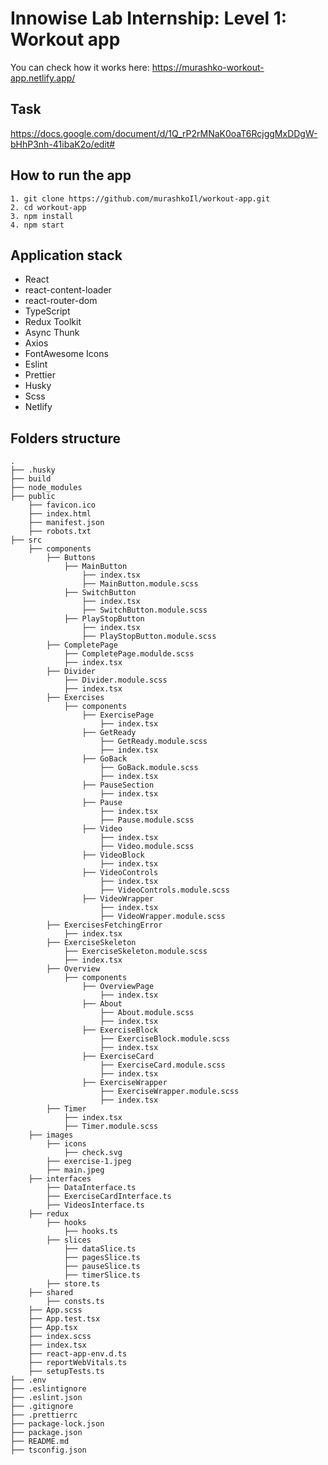 # Innowise Lab Internship: Level 1: Workout app

You can check how it works here: https://murashko-workout-app.netlify.app/

## Task

https://docs.google.com/document/d/1Q_rP2rMNaK0oaT6RcjggMxDDgW-bHhP3nh-41ibaK2o/edit#

## How to run the app

```
1. git clone https://github.com/murashkoIl/workout-app.git
2. cd workout-app
3. npm install
4. npm start
```

## Application stack

- React 
- react-content-loader
- react-router-dom
- TypeScript
- Redux Toolkit
- Async Thunk 
- Axios
- FontAwesome Icons
- Eslint
- Prettier
- Husky
- Scss
- Netlify

## Folders structure

    .
    ├── .husky
    ├── build
    ├── node_modules
    ├── public
        ├── favicon.ico
        ├── index.html
        ├── manifest.json
        ├── robots.txt
    ├── src
        ├── components
            ├── Buttons
                ├── MainButton
                    ├── index.tsx
                    ├── MainButton.module.scss
                ├── SwitchButton
                    ├── index.tsx
                    ├── SwitchButton.module.scss
                ├── PlayStopButton
                    ├── index.tsx
                    ├── PlayStopButton.module.scss
            ├── CompletePage
                ├── CompletePage.modulde.scss
                ├── index.tsx
            ├── Divider
                ├── Divider.module.scss
                ├── index.tsx
            ├── Exercises
                ├── components
                    ├── ExercisePage
                        ├── index.tsx
                    ├── GetReady
                        ├── GetReady.module.scss
                        ├── index.tsx
                    ├── GoBack
                        ├── GoBack.module.scss
                        ├── index.tsx
                    ├── PauseSection
                        ├── index.tsx
                    ├── Pause
                        ├── index.tsx
                        ├── Pause.module.scss
                    ├── Video
                        ├── index.tsx
                        ├── Video.module.scss
                    ├── VideoBlock
                        ├── index.tsx
                    ├── VideoControls
                        ├── index.tsx
                        ├── VideoControls.module.scss
                    ├── VideoWrapper
                        ├── index.tsx
                        ├── VideoWrapper.module.scss
            ├── ExercisesFetchingError
                ├── index.tsx
            ├── ExerciseSkeleton
                ├── ExerciseSkeleton.module.scss
                ├── index.tsx
            ├── Overview
                ├── components
                    ├── OverviewPage
                        ├── index.tsx
                    ├── About
                        ├── About.module.scss
                        ├── index.tsx
                    ├── ExerciseBlock
                        ├── ExerciseBlock.module.scss
                        ├── index.tsx
                    ├── ExerciseCard
                        ├── ExerciseCard.module.scss
                        ├── index.tsx
                    ├── ExerciseWrapper
                        ├── ExerciseWrapper.module.scss
                        ├── index.tsx
            ├── Timer
                ├── index.tsx
                ├── Timer.module.scss
        ├── images
            ├── icons
                ├── check.svg
            ├── exercise-1.jpeg
            ├── main.jpeg
        ├── interfaces
            ├── DataInterface.ts
            ├── ExerciseCardInterface.ts
            ├── VideosInterface.ts
        ├── redux
            ├── hooks
                ├── hooks.ts
            ├── slices
                ├── dataSlice.ts
                ├── pagesSlice.ts
                ├── pauseSlice.ts
                ├── timerSlice.ts
            ├── store.ts
        ├── shared
            ├── consts.ts
        ├── App.scss
        ├── App.test.tsx
        ├── App.tsx
        ├── index.scss
        ├── index.tsx
        ├── react-app-env.d.ts
        ├── reportWebVitals.ts
        ├── setupTests.ts
    ├── .env
    ├── .eslintignore
    ├── .eslint.json
    ├── .gitignore
    ├── .prettierrc
    ├── package-lock.json
    ├── package.json
    ├── README.md
    ├── tsconfig.json
